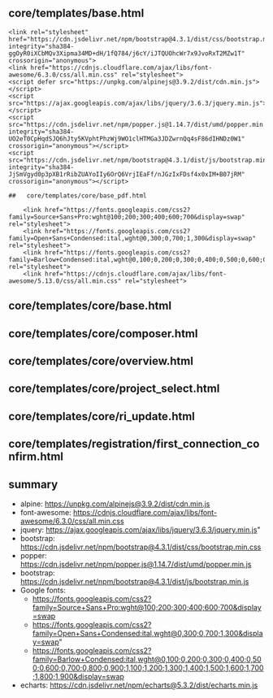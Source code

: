 ## core/templates/base.html

	<link rel="stylesheet" href="https://cdn.jsdelivr.net/npm/bootstrap@4.3.1/dist/css/bootstrap.min.css" integrity="sha384-ggOyR0iXCbMQv3Xipma34MD+dH/1fQ784/j6cY/iJTQUOhcWr7x9JvoRxT2MZw1T" crossorigin="anonymous">
	<link href="https://cdnjs.cloudflare.com/ajax/libs/font-awesome/6.3.0/css/all.min.css" rel="stylesheet">
	<script defer src="https://unpkg.com/alpinejs@3.9.2/dist/cdn.min.js"></script>
	<script src="https://ajax.googleapis.com/ajax/libs/jquery/3.6.3/jquery.min.js"></script>
	<script src="https://cdn.jsdelivr.net/npm/popper.js@1.14.7/dist/umd/popper.min.js" integrity="sha384-UO2eT0CpHqdSJQ6hJty5KVphtPhzWj9WO1clHTMGa3JDZwrnQq4sF86dIHNDz0W1" crossorigin="anonymous"></script>
	<script src="https://cdn.jsdelivr.net/npm/bootstrap@4.3.1/dist/js/bootstrap.min.js" integrity="sha384-JjSmVgyd0p3pXB1rRibZUAYoIIy6OrQ6VrjIEaFf/nJGzIxFDsf4x0xIM+B07jRM" crossorigin="anonymous"></script>

    ##   core/templates/core/base_pdf.html

        <link href="https://fonts.googleapis.com/css2?family=Source+Sans+Pro:wght@100;200;300;400;600;700&display=swap" rel="stylesheet">
        <link href="https://fonts.googleapis.com/css2?family=Open+Sans+Condensed:ital,wght@0,300;0,700;1,300&display=swap" rel="stylesheet">
        <link href="https://fonts.googleapis.com/css2?family=Barlow+Condensed:ital,wght@0,100;0,200;0,300;0,400;0,500;0,600;0,700;0,800;0,900;1,100;1,200;1,300;1,400;1,500;1,600;1,700;1,800;1,900&display=swap" rel="stylesheet">
        <link href="https://cdnjs.cloudflare.com/ajax/libs/font-awesome/5.13.0/css/all.min.css" rel="stylesheet">

## core/templates/core/base.html

<link href="https://cdnjs.cloudflare.com/ajax/libs/font-awesome/6.3.0/css/all.min.css" rel="stylesheet">
<script defer src="https://unpkg.com/alpinejs@3.9.2/dist/cdn.min.js"></script>

## core/templates/core/composer.html

<script src="https://cdn.jsdelivr.net/npm/echarts@5.3.2/dist/echarts.min.js"></script>

## core/templates/core/overview.html

<script src="https://cdn.jsdelivr.net/npm/echarts@5.3.2/dist/echarts.min.js"></script>

## core/templates/core/project_select.html

<script nomodule src="https://cdn.jsdelivr.net/gh/alpinejs/alpine@v2.x.x/dist/alpine-ie11.min.js" defer></script>

## core/templates/core/ri_update.html

<script src="https://ajax.googleapis.com/ajax/libs/jquery/3.6.1/jquery.min.js"></script>

## core/templates/registration/first_connection_confirm.html

<link href="https://cdnjs.cloudflare.com/ajax/libs/font-awesome/5.15.4/css/all.min.css" rel="stylesheet">

<script defer src="https://unpkg.com/alpinejs@3.9.2/dist/cdn.min.js"></script>

## summary

- alpine: https://unpkg.com/alpinejs@3.9.2/dist/cdn.min.js
- font-awesome: https://cdnjs.cloudflare.com/ajax/libs/font-awesome/6.3.0/css/all.min.css
- jquery: https://ajax.googleapis.com/ajax/libs/jquery/3.6.3/jquery.min.js"
- bootstrap: https://cdn.jsdelivr.net/npm/bootstrap@4.3.1/dist/css/bootstrap.min.css
- popper: https://cdn.jsdelivr.net/npm/popper.js@1.14.7/dist/umd/popper.min.js
- bootstrap: https://cdn.jsdelivr.net/npm/bootstrap@4.3.1/dist/js/bootstrap.min.js
- Google fonts:
    - https://fonts.googleapis.com/css2?family=Source+Sans+Pro:wght@100;200;300;400;600;700&display=swap
    - https://fonts.googleapis.com/css2?family=Open+Sans+Condensed:ital,wght@0,300;0,700;1,300&display=swap"
    - https://fonts.googleapis.com/css2?family=Barlow+Condensed:ital,wght@0,100;0,200;0,300;0,400;0,500;0,600;0,700;0,800;0,900;1,100;1,200;1,300;1,400;1,500;1,600;1,700;1,800;1,900&display=swap
- echarts: https://cdn.jsdelivr.net/npm/echarts@5.3.2/dist/echarts.min.js

